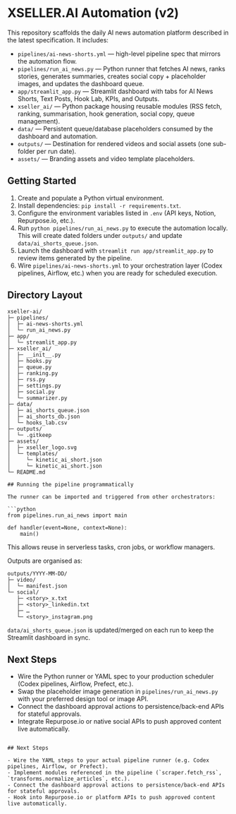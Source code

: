 # XSELLER.AI Automation (v2)

This repository scaffolds the daily AI news automation platform described in the latest specification. It includes:

- `pipelines/ai-news-shorts.yml` — high-level pipeline spec that mirrors the automation flow.
- `pipelines/run_ai_news.py` — Python runner that fetches AI news, ranks stories, generates summaries, creates social copy + placeholder images, and updates the dashboard queue.
- `app/streamlit_app.py` — Streamlit dashboard with tabs for AI News Shorts, Text Posts, Hook Lab, KPIs, and Outputs.
- `xseller_ai/` — Python package housing reusable modules (RSS fetch, ranking, summarisation, hook generation, social copy, queue management).
- `data/` — Persistent queue/database placeholders consumed by the dashboard and automation.
- `outputs/` — Destination for rendered videos and social assets (one sub-folder per run date).
- `assets/` — Branding assets and video template placeholders.

## Getting Started

1. Create and populate a Python virtual environment.
2. Install dependencies: `pip install -r requirements.txt`.
3. Configure the environment variables listed in `.env` (API keys, Notion, Repurpose.io, etc.).
4. Run `python pipelines/run_ai_news.py` to execute the automation locally. This will create dated folders under `outputs/` and update `data/ai_shorts_queue.json`.
5. Launch the dashboard with `streamlit run app/streamlit_app.py` to review items generated by the pipeline.
6. Wire `pipelines/ai-news-shorts.yml` to your orchestration layer (Codex pipelines, Airflow, etc.) when you are ready for scheduled execution.

## Directory Layout

```
xseller-ai/
├─ pipelines/
│  ├─ ai-news-shorts.yml
│  └─ run_ai_news.py
├─ app/
│  └─ streamlit_app.py
├─ xseller_ai/
│  ├─ __init__.py
│  ├─ hooks.py
│  ├─ queue.py
│  ├─ ranking.py
│  ├─ rss.py
│  ├─ settings.py
│  ├─ social.py
│  └─ summarizer.py
├─ data/
│  ├─ ai_shorts_queue.json
│  ├─ ai_shorts_db.json
│  └─ hooks_lab.csv
├─ outputs/
│  └─ .gitkeep
├─ assets/
│  ├─ xseller_logo.svg
│  └─ templates/
│     └─ kinetic_ai_short.json
│     └─ kinetic_ai_short.json
└─ README.md

## Running the pipeline programmatically

The runner can be imported and triggered from other orchestrators:

```python
from pipelines.run_ai_news import main

def handler(event=None, context=None):
    main()
```

This allows reuse in serverless tasks, cron jobs, or workflow managers.

Outputs are organised as:

```
outputs/YYYY-MM-DD/
├─ video/
│  └─ manifest.json
└─ social/
   ├─ <story>_x.txt
   ├─ <story>_linkedin.txt
   ├─ …
   └─ <story>_instagram.png
```

`data/ai_shorts_queue.json` is updated/merged on each run to keep the Streamlit dashboard in sync.

## Next Steps

- Wire the Python runner or YAML spec to your production scheduler (Codex pipelines, Airflow, Prefect, etc.).
- Swap the placeholder image generation in `pipelines/run_ai_news.py` with your preferred design tool or image API.
- Connect the dashboard approval actions to persistence/back-end APIs for stateful approvals.
- Integrate Repurpose.io or native social APIs to push approved content live automatically.
```

## Next Steps

- Wire the YAML steps to your actual pipeline runner (e.g. Codex pipelines, Airflow, or Prefect).
- Implement modules referenced in the pipeline (`scraper.fetch_rss`, `transforms.normalize_articles`, etc.).
- Connect the dashboard approval actions to persistence/back-end APIs for stateful approvals.
- Hook into Repurpose.io or platform APIs to push approved content live automatically.
